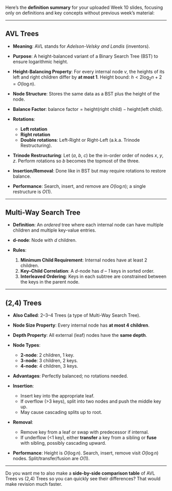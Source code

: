 Here’s the **definition summary** for your uploaded Week 10 slides, focusing only on definitions and key concepts without previous week’s material:

---

## **AVL Trees**

* **Meaning**: AVL stands for *Adelson-Velsky and Landis* (inventors).
* **Purpose**: A height-balanced variant of a Binary Search Tree (BST) to ensure logarithmic height.
* **Height-Balancing Property**:
  For every internal node *v*, the heights of its left and right children differ by **at most 1**.
  Height bound: $h < 2 \log_2 n + 2 = O(\log n)$.
* **Node Structure**:
  Stores the same data as a BST plus the height of the node.
* **Balance Factor**:
  $\text{balance factor} = \text{height(right child)} - \text{height(left child)}$.
* **Rotations**:

  * **Left rotation**
  * **Right rotation**
  * **Double rotations**: Left-Right or Right-Left (a.k.a. Trinode Restructuring).
* **Trinode Restructuring**:
  Let (*a*, *b*, *c*) be the in-order order of nodes *x*, *y*, *z*.
  Perform rotations so *b* becomes the topmost of the three.
* **Insertion/Removal**:
  Done like in BST but may require rotations to restore balance.
* **Performance**:
  Search, insert, and remove are $O(\log n)$; a single restructure is $O(1)$.

---

## **Multi-Way Search Tree**

* **Definition**: An *ordered* tree where each internal node can have multiple children and multiple key-value entries.
* **d-node**: Node with *d* children.
* **Rules**:

  1. **Minimum Child Requirement**: Internal nodes have at least 2 children.
  2. **Key–Child Correlation**: A *d*-node has *d – 1* keys in sorted order.
  3. **Interleaved Ordering**: Keys in each subtree are constrained between the keys in the parent node.

---

## **(2,4) Trees**

* **Also Called**: 2–3–4 Trees (a type of Multi-Way Search Tree).
* **Node Size Property**: Every internal node has **at most 4 children**.
* **Depth Property**: All external (leaf) nodes have the **same depth**.
* **Node Types**:

  * **2-node**: 2 children, 1 key.
  * **3-node**: 3 children, 2 keys.
  * **4-node**: 4 children, 3 keys.
* **Advantages**: Perfectly balanced; no rotations needed.
* **Insertion**:

  * Insert key into the appropriate leaf.
  * If overflow (>3 keys), split into two nodes and push the middle key up.
  * May cause cascading splits up to root.
* **Removal**:

  * Remove key from a leaf or swap with predecessor if internal.
  * If underflow (<1 key), either **transfer** a key from a sibling or **fuse** with sibling, possibly cascading upward.
* **Performance**:
  Height is $O(\log n)$. Search, insert, remove visit $O(\log n)$ nodes. Split/transfer/fusion are $O(1)$.

---

Do you want me to also make a **side-by-side comparison table** of AVL Trees vs (2,4) Trees so you can quickly see their differences? That would make revision much faster.
